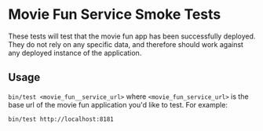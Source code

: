 # Movie Fun Service Smoke Tests

These tests will test that the movie fun app has been successfully deployed.
They do not rely on any specific data, and therefore should work against any
deployed instance of the application.

## Usage

`bin/test <movie_fun__service_url>` where `<movie_fun_service_url>` is the base url of the
movie fun application you'd like to test. For example:

```bash
bin/test http://localhost:8181
```
